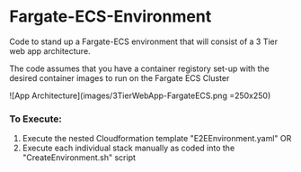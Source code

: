 # Fargate-ECS-Environment
Code to stand up a Fargate-ECS environment that will consist of a 3 Tier web app architecture.

The code assumes that you have a container registory set-up with the desired container images to run on the Fargate ECS Cluster

![App Architecture](images/3TierWebApp-FargateECS.png =250x250)

### To Execute:
1. Execute the nested Cloudformation template "E2EEnvironment.yaml"
OR
2. Execute each individual stack manually as coded into the "CreateEnvironment.sh" script